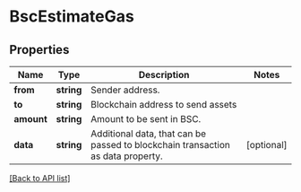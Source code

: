 # BscEstimateGas

## Properties

Name | Type | Description | Notes
------------ | ------------- | ------------- | -------------
**from** | **string** | Sender address. |
**to** | **string** | Blockchain address to send assets |
**amount** | **string** | Amount to be sent in BSC. |
**data** | **string** | Additional data, that can be passed to blockchain transaction as data property. | [optional]

[[Back to API list]](../../README.md#api-endpoints)

